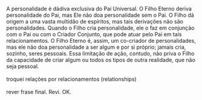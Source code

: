 ﻿A personalidade é dádiva exclusiva do Pai Universal. O Filho Eterno deriva personalidade do Pai, mas Ele não doa personalidade sem o Pai. O Filho dá origem a uma vasta multidão de espíritos, mas tais derivações não são personalidades. Quando o Filho cria  personalidade, ele o faz em conjunção com o Pai ou com o Criador Conjunto, que pode atuar pelo Pai em tais relacionamentos. O Filho Eterno é, assim, um co-criador de personalidades, mas ele não doa personalidade a ser algum e por si próprio; jamais cria, sozinho, seres pessoais. Essa limitação de ação, contudo, não priva o Filho da capacidade de criar algum ou todos os tipos de outra realidade, que não seja pessoal.<BR><BR>troquei relações por relacionamentos (relationships)<BR><BR>rever frase final. Revi. OK.